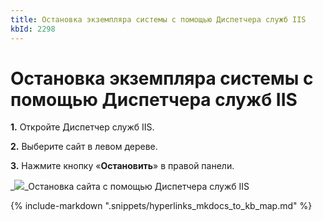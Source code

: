 ```yaml
---
title: Остановка экземпляра системы с помощью Диспетчера служб IIS
kbId: 2298
---
```


# Остановка экземпляра системы с помощью Диспетчера служб IIS

**1.** Откройте Диспетчер служб IIS.

**2.** Выберите сайт в левом дереве.

**3.** Нажмите кнопку «**Остановить**» в правой панели.

_![](https://kb.comindware.ru/assets/administration_tool12.png)_Остановка сайта с помощью Диспетчера служб IIS

{% include-markdown ".snippets/hyperlinks_mkdocs_to_kb_map.md" %}
